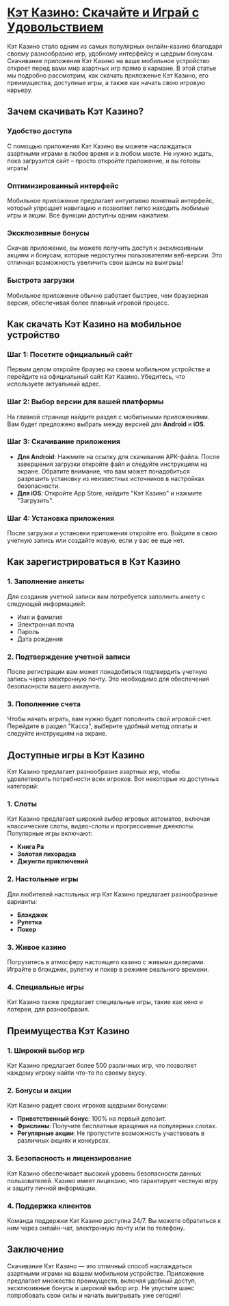 # [Кэт Казино: Скачайте и Играй с Удовольствием](https://catchthecatthree.com/d1bfb4f94)

Кэт Казино стало одним из самых популярных онлайн-казино благодаря своему разнообразию игр, удобному интерфейсу и щедрым бонусам. Скачивание приложения Кэт Казино на ваше мобильное устройство откроет перед вами мир азартных игр прямо в кармане. В этой статье мы подробно рассмотрим, как скачать приложение Кэт Казино, его преимущества, доступные игры, а также как начать свою игровую карьеру.

## Зачем скачивать Кэт Казино?

### Удобство доступа

С помощью приложения Кэт Казино вы можете наслаждаться азартными играми в любое время и в любом месте. Не нужно ждать, пока загрузится сайт – просто откройте приложение, и вы готовы играть!

### Оптимизированный интерфейс

Мобильное приложение предлагает интуитивно понятный интерфейс, который упрощает навигацию и позволяет легко находить любимые игры и акции. Все функции доступны одним нажатием.

### Эксклюзивные бонусы

Скачав приложение, вы можете получить доступ к эксклюзивным акциям и бонусам, которые недоступны пользователям веб-версии. Это отличная возможность увеличить свои шансы на выигрыш!

### Быстрота загрузки

Мобильное приложение обычно работает быстрее, чем браузерная версия, обеспечивая более плавный игровой процесс.

## Как скачать Кэт Казино на мобильное устройство

### Шаг 1: Посетите официальный сайт

Первым делом откройте браузер на своем мобильном устройстве и перейдите на официальный сайт Кэт Казино. Убедитесь, что используете актуальный адрес.

### Шаг 2: Выбор версии для вашей платформы

На главной странице найдите раздел с мобильными приложениями. Вам будет предложено выбрать между версией для **Android** и **iOS**.

### Шаг 3: Скачивание приложения

* **Для Android**: Нажмите на ссылку для скачивания APK-файла. После завершения загрузки откройте файл и следуйте инструкциям на экране. Обратите внимание, что вам может понадобиться разрешить установку из неизвестных источников в настройках безопасности.
* **Для iOS**: Откройте App Store, найдите "Кэт Казино" и нажмите "Загрузить".

### Шаг 4: Установка приложения

После загрузки и установки приложения откройте его. Войдите в свою учетную запись или создайте новую, если у вас ее еще нет.

## Как зарегистрироваться в Кэт Казино

### 1. Заполнение анкеты

Для создания учетной записи вам потребуется заполнить анкету с следующей информацией:

* Имя и фамилия
* Электронная почта
* Пароль
* Дата рождения

### 2. Подтверждение учетной записи

После регистрации вам может понадобиться подтвердить учетную запись через электронную почту. Это необходимо для обеспечения безопасности вашего аккаунта.

### 3. Пополнение счета

Чтобы начать играть, вам нужно будет пополнить свой игровой счет. Перейдите в раздел "Касса", выберите удобный метод оплаты и следуйте инструкциям на экране.

## Доступные игры в Кэт Казино

Кэт Казино предлагает разнообразие азартных игр, чтобы удовлетворить потребности всех игроков. Вот некоторые из доступных категорий:

### 1. Слоты

Кэт Казино предлагает широкий выбор игровых автоматов, включая классические слоты, видео-слоты и прогрессивные джекпоты. Популярные игры включают:

* **Книга Ра**
* **Золотая лихорадка**
* **Джунгли приключений**

### 2. Настольные игры

Для любителей настольных игр Кэт Казино предлагает разнообразные варианты:

* **Блэкджек**
* **Рулетка**
* **Покер**

### 3. Живое казино

Погрузитесь в атмосферу настоящего казино с живыми дилерами. Играйте в блэкджек, рулетку и покер в режиме реального времени.

### 4. Специальные игры

Кэт Казино также предлагает специальные игры, такие как кено и лотереи, для разнообразия.

## Преимущества Кэт Казино

### 1. Широкий выбор игр

Кэт Казино предлагает более 500 различных игр, что позволяет каждому игроку найти что-то по своему вкусу.

### 2. Бонусы и акции

Кэт Казино радует своих игроков щедрыми бонусами:

* **Приветственный бонус**: 100% на первый депозит.
* **Фриспины**: Получите бесплатные вращения на популярных слотах.
* **Регулярные акции**: Не пропустите возможность участвовать в различных акциях и конкурсах.

### 3. Безопасность и лицензирование

Кэт Казино обеспечивает высокий уровень безопасности данных пользователей. Казино имеет лицензию, что гарантирует честную игру и защиту личной информации.

### 4. Поддержка клиентов

Команда поддержки Кэт Казино доступна 24/7. Вы можете обратиться к ним через онлайн-чат, электронную почту или по телефону.

## Заключение

Скачивание Кэт Казино — это отличный способ наслаждаться азартными играми на вашем мобильном устройстве. Приложение предлагает множество преимуществ, включая удобный доступ, эксклюзивные бонусы и широкий выбор игр. Не упустите шанс попробовать свои силы и начать выигрывать уже сегодня!
